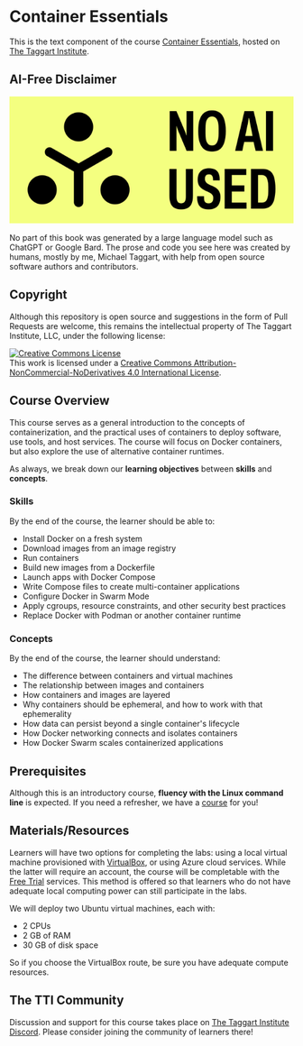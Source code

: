 # Container Essentials

This is the text component of the course [Container Essentials](https://taggartinstitute.org/p/container-essentials), hosted on [The Taggart Institute](https://taggartinstitute.org).

## AI-Free Disclaimer

![no-ai-used](./img/ai-label_banner-no-ai-used.png)

No part of this book was generated by a large language model such as ChatGPT or Google Bard. The prose and code you see here was created by humans, mostly by me, Michael Taggart, with help from open source software authors and contributors.

## Copyright

Although this repository is open source and suggestions in the form of Pull Requests are welcome, this remains the intellectual property of The Taggart Institute, LLC, under the following license:

<a rel="license" href="http://creativecommons.org/licenses/by-nc-nd/4.0/"><img alt="Creative Commons License" style="border-width:0" src="https://i.creativecommons.org/l/by-nc-nd/4.0/88x31.png" /></a><br />This work is licensed under a <a rel="license" href="http://creativecommons.org/licenses/by-nc-nd/4.0/">Creative Commons Attribution-NonCommercial-NoDerivatives 4.0 International License</a>.


## Course Overview

This course serves as a general introduction to the concepts of containerization, and the practical uses of containers to deploy software, use tools, and host services. The course will focus on Docker containers, but also explore the use of alternative container runtimes.

As always, we break down our **learning objectives** between **skills** and **concepts**.

### Skills 

By the end of the course, the learner should be able to:

- Install Docker on a fresh system
- Download images from an image registry
- Run containers
- Build new images from a Dockerfile
- Launch apps with Docker Compose
- Write Compose files to create multi-container applications
- Configure Docker in Swarm Mode
- Apply cgroups, resource constraints, and other security best practices
- Replace Docker with Podman or another container runtime

### Concepts

By the end of the course, the learner should understand:

- The difference between containers and virtual machines
- The relationship between images and containers
- How containers and images are layered
- Why containers should be ephemeral, and how to work with that ephemerality
- How data can persist beyond a single container's lifecycle
- How Docker networking connects and isolates containers
- How Docker Swarm scales containerized applications

## Prerequisites

Although this is an introductory course, **fluency with the Linux command line** is expected. If you need a refresher, we have a [course](https://taggartinstitute.org/p/intro-to-the-linux-command-line) for you!

## Materials/Resources

Learners will have two options for completing the labs: using a local virtual machine provisioned with [VirtualBox](https://virtualbox.org), or using Azure cloud services. While the latter will require an account, the course will be completable with the [Free Trial](https://azure.microsoft.com/en-us/pricing/offers/ms-azr-0044p/) services. This method is offered so that learners who do not have adequate local computing power can still participate in the labs.

We will deploy two Ubuntu virtual machines, each with:

- 2 CPUs
- 2 GB of RAM
- 30 GB of disk space

So if you choose the VirtualBox route, be sure you have adequate compute resources.

## The TTI Community

Discussion and support for this course takes place on [The Taggart Institute Discord](https://discord.gg/taggartinstitute). Please consider joining the community of learners there!

